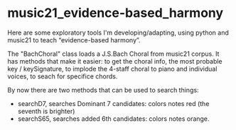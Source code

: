 # music21_evidence-based_harmony

Here are some exploratory tools I'm developing/adapting, using python and music21 to teach “evidence-based harmony”.

The "BachChoral" class loads a J.S.Bach Choral from music21 corpus. It has methods that make it easier:
to get the choral info, the most probable key / keySignature,
to implode the 4-staff choral to piano and individual voices,
to seach for specifice chords.

By now there are two methods that can be used to search things:

- searchD7, searches Dominant 7 candidates: colors notes red (the seventh is brighter)
- searchS65, searches added 6th candidates: colors notes orange.
